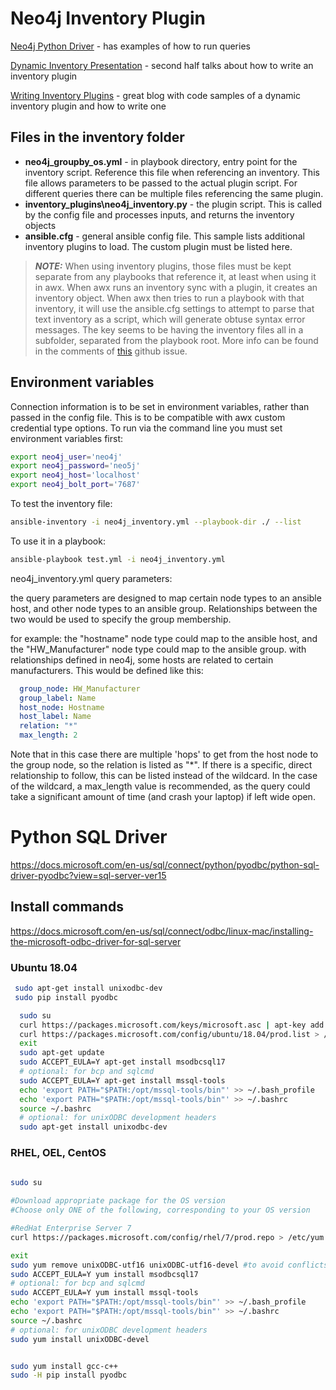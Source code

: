 # Neo4j Inventory Plugin

[Neo4j Python Driver](https://github.com/neo4j/neo4j-python-driver) - has examples of how to run queries

[Dynamic Inventory Presentation](https://www.ansible.com/managing-meaningful-inventories) - second half talks about how to write an inventory plugin

[Writing Inventory Plugins](https://termlen0.github.io/2019/11/16/observations/) - great blog with code samples of a dynamic inventory plugin and how to write one

## Files in the inventory folder

* **neo4j_groupby_os.yml** - in playbook directory, entry point for the inventory script.
Reference this file when referencing an inventory.
This file allows parameters to be passed to the actual plugin script.
For different queries there can be multiple files referencing the same plugin.
* **inventory_plugins\neo4j_inventory.py** - the plugin script.
This is called by the config file and processes inputs, and returns the inventory objects
* **ansible.cfg** - general ansible config file.
This sample lists additional inventory plugins to load.
The custom plugin must be listed here.

> **_NOTE:_**  When using inventory plugins, those files must be kept separate from any playbooks that reference it, at least when using it in awx.
When awx runs an inventory sync with a plugin, it creates an inventory object.
When awx then tries to run a playbook with that inventory, it will use the ansible.cfg settings to attempt to parse that text inventory as a script, which will generate obtuse syntax error messages.
The key seems to be having the inventory files all in a subfolder, separated from the playbook root.
More info can be found in the comments of [this](https://github.com/ansible/awx/issues/3365) github issue.

## Environment variables

Connection information is to be set in environment variables, rather than passed in the config file.
This is to be compatible with awx custom credential type options.
To run via the command line you must set environment variables first:

```bash
export neo4j_user='neo4j'
export neo4j_password='neo5j'
export neo4j_host='localhost'
export neo4j_bolt_port='7687'
```

To test the inventory file:

```bash
ansible-inventory -i neo4j_inventory.yml --playbook-dir ./ --list
```

To use it in a playbook:

```bash
ansible-playbook test.yml -i neo4j_inventory.yml
```

neo4j_inventory.yml query parameters:

the query parameters are designed to map certain node types to an ansible host, and other node types to an ansible group. Relationships between the two would be used to specify the group membership.

for example: the "hostname" node type could map to the ansible host, and the "HW_Manufacturer" node type could map to the ansible group.  with relationships defined in neo4j, some hosts are related to certain manufacturers.  This would be defined like this:

```yaml
  group_node: HW_Manufacturer
  group_label: Name
  host_node: Hostname
  host_label: Name
  relation: "*"
  max_length: 2
```

Note that in this case there are multiple 'hops' to get from the host node to the group node, so the relation is listed as "*".  If there is a specific, direct relationship to follow, this can be listed instead of the wildcard.  In the case of the wildcard, a max_length value is recommended, as the query could take a significant amount of time (and crash your laptop) if left wide open.

# Python SQL Driver

https://docs.microsoft.com/en-us/sql/connect/python/pyodbc/python-sql-driver-pyodbc?view=sql-server-ver15

## Install commands

https://docs.microsoft.com/en-us/sql/connect/odbc/linux-mac/installing-the-microsoft-odbc-driver-for-sql-server
### Ubuntu 18.04


```bash
 sudo apt-get install unixodbc-dev
 sudo pip install pyodbc

  sudo su
  curl https://packages.microsoft.com/keys/microsoft.asc | apt-key add -
  curl https://packages.microsoft.com/config/ubuntu/18.04/prod.list > /etc/apt/sources.list.d/mssql-release.list
  exit
  sudo apt-get update
  sudo ACCEPT_EULA=Y apt-get install msodbcsql17
  # optional: for bcp and sqlcmd
  sudo ACCEPT_EULA=Y apt-get install mssql-tools
  echo 'export PATH="$PATH:/opt/mssql-tools/bin"' >> ~/.bash_profile
  echo 'export PATH="$PATH:/opt/mssql-tools/bin"' >> ~/.bashrc
  source ~/.bashrc
  # optional: for unixODBC development headers
  sudo apt-get install unixodbc-dev
  ```

### RHEL, OEL, CentOS

```bash
  
sudo su

#Download appropriate package for the OS version
#Choose only ONE of the following, corresponding to your OS version

#RedHat Enterprise Server 7
curl https://packages.microsoft.com/config/rhel/7/prod.repo > /etc/yum.repos.d/mssql-release.repo

exit
sudo yum remove unixODBC-utf16 unixODBC-utf16-devel #to avoid conflicts
sudo ACCEPT_EULA=Y yum install msodbcsql17
# optional: for bcp and sqlcmd
sudo ACCEPT_EULA=Y yum install mssql-tools
echo 'export PATH="$PATH:/opt/mssql-tools/bin"' >> ~/.bash_profile
echo 'export PATH="$PATH:/opt/mssql-tools/bin"' >> ~/.bashrc
source ~/.bashrc
# optional: for unixODBC development headers
sudo yum install unixODBC-devel


sudo yum install gcc-c++
sudo -H pip install pyodbc
```